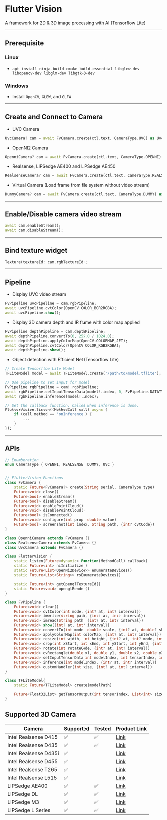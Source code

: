 # Flutter Vision

A framework for 2D & 3D image processing with AI (Tensorflow Lite)


---
## Prerequisite
### Linux

* `apt install ninja-build cmake build-essential libglew-dev libopencv-dev libglm-dev libgtk-3-dev`

### Windows
* Install `OpenCV`, `GLEW`,  and `GLFW`

---
## Create and Connect to Camera
* UVC Camera
```dart
UvcCamera? cam = await FvCamera.create(ctl.text, CameraType.UVC) as UvcCamera?;
```

* OpenNI2 Camera
```dart
OpenniCamera? cam = await FvCamera.create(ctl.text, CameraType.OPENNI) as OpenniCamera?;
```

* Realsense, LIPSedge AE400 and LIPSedge AE450
```dart
RealsenseCamera? cam = await FvCamera.create(ctl.text, CameraType.REALSENSE) as RealsenseCamera?;
```

* Virtual Camera (Load frame from file system without video stream)
```dart
DummyCamera? cam = await FvCamera.create(ctl.text, CameraType.DUMMY) as DummyCamera?;
```

---
## Enable/Disable camera video stream
```dart
await cam.enableStream();
await cam.disableStream();
```
---
## Bind texture widget
```dart
Texture(textureId: cam.rgbTextureId);
```
---
## Pipeline
* Display UVC video stream
```dart
FvPipeline uvcPipeline = cam.rgbPipeline;
await uvcPipeline.cvtColor(OpenCV.COLOR_BGR2RGBA);
await uvcPipeline.show();
```

* Display 3D camera depth and IR frame with color map applied
```dart
FvPipeline depthPipeline = cam.depthPipeline;
await depthPipeline.convertTo(0, 255.0 / 1024.0);
await depthPipeline.applyColorMap(OpenCV.COLORMAP_JET);
await depthPipeline.cvtColor(OpenCV.COLOR_RGB2RGBA);
await depthPipeline.show();
```

* Object detection with Efficient Net (Tensorflow Lite)
```dart
// Create Tensorflow Lite Model
TFLiteModel model = await TFLiteModel.create('/path/to/model.tflite');

// Use pipeline to set input for model
FvPipeline rgbPipeline = cam!.rgbPipeline;
await rgbPipeline.setInputTensorData(model!.index, 0, FvPipeline.DATATYPE_UINT8);
await rgbPipeline.inference(model!.index);

// Set the callback function. Called when inference is done.
FlutterVision.listen((MethodCall call) async {
    if (call.method == 'onInference') {
        ...
    }
});
```
---
## APIs
```dart
// Enumberation
enum CameraType { OPENNI, REALSENSE, DUMMY, UVC }


// FlutterVision Functions
class FvCamera {
    static Future<FvCamera?> create(String serial, CameraType type)
    Future<void> close()
    Future<bool> enableStream()
    Future<bool> disableStream()
    Future<void> enablePointCloud()
    Future<void> disablePointCloud()
    Future<bool> isConnected()
    Future<void> configure(int prop, double value)
    Future<bool> screenshot(int index, String path, {int? cvtCode})
}

class OpenniCamera extends FvCamera {}
class RealsenseCamera extends FvCamera {}
class UvcCamera extends FvCamera {}

class FlutterVision {
    static listen(Future<dynamic> Function(MethodCall) callback)
    static Future<int> niInitialize()
    static Future<List<OpenNi2Device>> enumerateDevices()
    static Future<List<String>> rsEnumerateDevices()

    static Future<int> getOpenglTextureId()
    static Future<void> openglRender()
}

class FvPipeline {
    Future<void> clear()
    Future<void> cvtColor(int mode, {int? at, int? interval})
    Future<void> imwrite(String path, {int? at, int? interval})
    Future<void> imread(String path, {int? at, int? interval})
    Future<void> show({int? at, int? interval})
    Future<void> convertTo(int mode, double scale, {int? at, double? shift, int? interval})
    Future<void> applyColorMap(int colorMap, {int? at, int? interval})
    Future<void> resize(int width, int height, {int? at, int? mode, int? interval})
    Future<void> crop(int xStart, int xEnd, int yStart, int yEnd, {int? at, int? interval})
    Future<void> rotate(int rotateCode, {int? at, int? interval})
    Future<void> cvRectangle(double x1, double y1, double x2, double y2, int r, int g, int b, {int? at, int? thickness, int? lineType, int? shift, int? alpha, int? interval})
    Future<void> setInputTensorData(int modelIndex, int tensorIndex, int dataType, {int? at, int? interval})
    Future<void> inference(int modelIndex, {int? at, int? interval})
    Future<void> customHandler(int size, {int? at, int? interval})
}

class TFLiteModel{
    static Future<TFLiteModel> create(modelPath)

    Future<Float32List> getTensorOutput(int tensorIndex, List<int> size)
}
```

## Supported 3D Camera
| Camera                | Supported | Tested | Product Link |
| --------------------- | --------- | ------ | ------------ |
| Intel Realsense D415  |     ✅    |   ✅   |  [Link](https://www.intelrealsense.com/depth-camera-d415/) |
| Intel Realsense D435  |     ✅    |   ✅   |  [Link](https://www.intelrealsense.com/depth-camera-d435/) |
| Intel Realsense D435i |     ✅    |        |  [Link](https://www.intelrealsense.com/depth-camera-d435i/) |
| Intel Realsense D455  |     ✅    |        |  [Link](https://www.intelrealsense.com/depth-camera-d455/) |
| Intel Realsense T265  |     ✅    |        |  [Link](https://www.intelrealsense.com/tracking-camera-t265/) |
| Intel Realsense L515  |     ✅    |        |  [Link](https://www.intelrealsense.com/lidar-camera-l515/) |
| LIPSedge AE400        |     ✅    |   ✅   |  [Link](https://www.lips-hci.com/lipsedge-ae400) |
| LIPSedge DL           |     ✅    |   ✅   |  [Link](https://www.lips-hci.com/lipsedge-dl-series) |
| LIPSedge M3           |     ✅    |   ✅   |  [Link](https://www.lips-hci.com/lipsedge-m3-series) |
| LIPSedge L Series     |     ✅    |   ✅   |  [Link](https://www.lips-hci.com/lipsedge-l-series) |